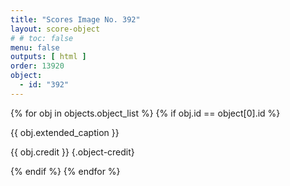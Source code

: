 ```yaml
---
title: "Scores Image No. 392"
layout: score-object
# # toc: false
menu: false
outputs: [ html ]
order: 13920
object:
  - id: "392"
---
```


{% for obj in objects.object_list %}
{% if obj.id == object[0].id %}

{{ obj.extended_caption }}

{{ obj.credit }} {.object-credit}

{% endif %}
{% endfor %}
